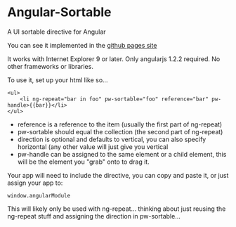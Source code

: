 Angular-Sortable
================

A UI sortable directive for Angular

You can see it implemented in the [github pages site](http://willsp.github.io/Angular-Sortable/)

It works with Internet Explorer 9 or later. Only angularjs 1.2.2 required. No other
frameworks or libraries.

To use it, set up your html like so...

    <ul>
        <li ng-repeat="bar in foo" pw-sortable="foo" reference="bar" pw-handle>{{bar}}</li>
    </ul>

* reference is a reference to the item (usually the first part of ng-repeat)
* pw-sortable should equal the collection (the second part of ng-repeat)
* direction is optional and defaults to vertical, you can also specify
horizontal (any other value will just give you vertical
* pw-handle can be assigned to the same element or a child element, this will
be the element you "grab" onto to drag it.

Your app will need to include the directive, you can copy and paste it, or just
assign your app to:

    window.angularModule

This will likely only be used with ng-repeat... thinking about just reusing the ng-repeat stuff and assigning the direction in pw-sortable...

